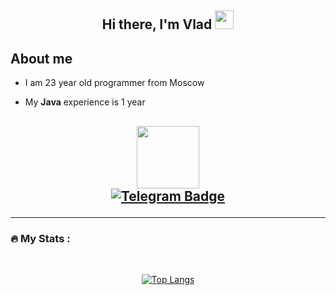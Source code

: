 <div id="header" align="center">
<h2> Hi there, I'm Vlad  <img src="https://media.giphy.com/media/hvRJCLFzcasrR4ia7z/giphy.gif" width="30px"/></h2>
</div>

<h2>About me</h2>
</p>
<ul>
<li><p>I am 23 year old programmer from Moscow</p></li>
<li><p>My <strong>Java</strong> experience is 1 year</p></li>
</ul>

 <h2>
 <div id="header" align="center">
  <img src="https://media.giphy.com/media/M9gbBd9nbDrOTu1Mqx/giphy.gif" width="100"/>
</div>

<div id="badges" align="center">
  <a href="https://t.me/vvladocc">
    <img src=https://img.shields.io/badge/Telegram-blue?logo=telegram&logoColor=white&style=for-the-badge alt="Telegram Badge"/>
  </a>
</div>

<div id="badges" align="center">
<img src="https://komarev.com/ghpvc/?username=vladoccc&style=flat-square&color=blue" alt=""/>
</div>

---

### :fire: My Stats :

<div id="stat" align="center">
    <img src="https://github-profile-summary-cards.vercel.app/api/cards/profile-details?username=vladoccc&theme=github_dark" alt=""/>
    <img src="https://github-profile-summary-cards.vercel.app/api/cards/most-commit-language?username=vladoccc&theme=github_dark" alt=""/>
     <img src="https://github-profile-summary-cards.vercel.app/api/cards/stats?username=vladoccc&theme=github_dark" alt=""/>


[![Top Langs](https://github-readme-stats.vercel.app/api/top-langs/?username=vladoccc&layout=compact&theme=vision-friendly-dark)](https://github.com/anuraghazra/github-readme-stats)
</div>

<!--
**vladoccc/vladoccc** is a ✨ _special_ ✨ repository because its `README.md` (this file) appears on your GitHub profile.

Here are some ideas to get you started:

- 🔭 I’m currently working on ...
- 🌱 I’m currently learning ...
- 👯 I’m looking to collaborate on ...
- 🤔 I’m looking for help with ...
- 💬 Ask me about ...
- 📫 How to reach me: ...
- 😄 Pronouns: ...
- ⚡ Fun fact: ...
-->
